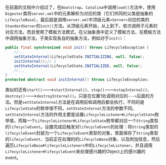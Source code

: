 在前面的文档中介绍过了，在`Bootstrap`、`Catalina`中调用`load()`方法中，使用`Digester`类将`server.xml`中的元素解析为对应的类（它们共同的父类是抽象的`LifecycleBase`），最后就是调用`server.xml`中顶级元素`<Server>`对应的类的`StandardServer`的`init()`方法。从顶级元素开始，从上到下，依次调用子元素的对应方法。而且使用了模板方法模式，在父抽象类中定义了模板方法，在模板方法中调用抽象方法，子类实现各自的抽象方法，例如对于`init()`：
```java
public final synchronized void init() throws LifecycleException {
    //...
    setStateInternal(LifecycleState.INITIALIZING, null, false);
    initInternal();// 1
    setStateInternal(LifecycleState.INITIALIZED, null, false);
    //...
}
protected abstract void initInternal() throws LifecycleException;
```
类似的还有`start()`--->`startInternal()`、`stop()`--->`stopInternal()`、`destroy()`--->`destroyInternal()`。只是在位置1处调用对应的`--->`后面的方法。但是`setStateInternal`方法是在调用前和调用后都会执行，不同的是`LifecycleState`的枚举值不同，`setStateInternal`方法的参数不同。</br>
`setStateInternal`方法的作用主要是设置`LifecycleListener#LifecycleState`枚举值，而每一个`LifecycleListener#LifecycleState`枚举都对应一个`String`类型的`lifecycleEvent`。设置完成后触发对`lifecycleEvent`的处理：将`String`类型的`lifecycleEvent`封装为一个`LifecycleEvent`类型的对象，里面保存了`String`类型的`lifecycleEvent`、当前正在处理的的`LifecycleBase`对象、以及附加信息，然后遍历`LifecycleBase#lifecycleListeners`中的`LifecycleListener`，并且调用`LifecycleListener#lifecycleEvent`来处理感兴趣的Object上的感兴趣的event。

